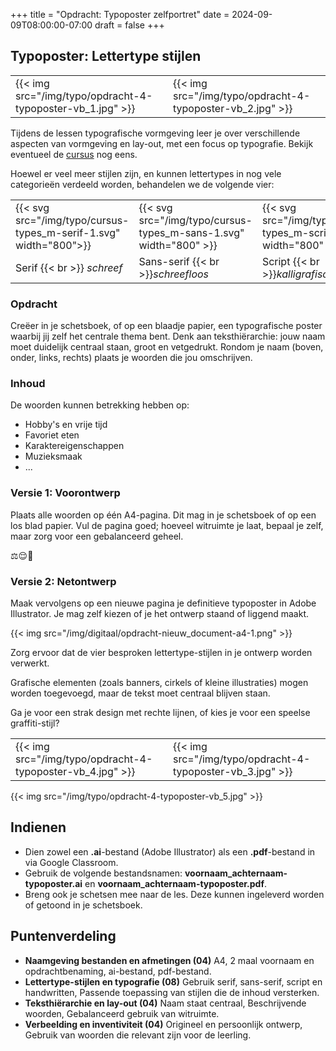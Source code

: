 +++
title = "Opdracht: Typoposter zelfportret"
date = 2024-09-09T08:00:00-07:00
draft = false
+++

## Typoposter: Lettertype stijlen

|   |   |
|---|---|
|{{< img src="/img/typo/opdracht-4-typoposter-vb_1.jpg" >}}|{{< img src="/img/typo/opdracht-4-typoposter-vb_2.jpg" >}}|

Tijdens de lessen typografische vormgeving leer je over verschillende aspecten van vormgeving en lay-out, met een focus op typografie. Bekijk eventueel de [cursus](../cursus-intro/) nog eens.

Hoewel er veel meer stijlen zijn, en kunnen lettertypes in nog vele categorieën verdeeld worden, behandelen we de volgende vier:

|   |   |   |   |
|---|---|---|---|
|{{< svg src="/img/typo/cursus-types_m-serif-1.svg" width="800">}}|{{< svg src="/img/typo/cursus-types_m-sans-1.svg" width="800" >}}|{{< svg src="/img/typo/cursus-types_m-script-1.svg" width="800" >}}|{{< svg src="/img/typo/cursus-types_m-handwritten-1.svg" width="800" >}}|
|Serif {{< br >}} *schreef*|Sans-serif {{< br >}}*schreefloos*|Script {{< br >}}*kalligrafisch*|Handwritten {{< br >}}*handgeschreven*|

### Opdracht

Creëer in je schetsboek, of op een blaadje papier, een typografische poster waarbij jij zelf het centrale thema bent. Denk aan teksthiërarchie: jouw naam moet duidelijk centraal staan, groot en vetgedrukt. Rondom je naam (boven, onder, links, rechts) plaats je woorden die jou omschrijven.

### Inhoud

De woorden kunnen betrekking hebben op:

- Hobby's en vrije tijd
- Favoriet eten
- Karaktereigenschappen
- Muzieksmaak
- ...

### Versie 1: Voorontwerp

Plaats alle woorden op één A4-pagina. Dit mag in je schetsboek of op een los blad papier. Vul de pagina goed; hoeveel witruimte je laat, bepaal je zelf, maar zorg voor een gebalanceerd geheel.

⚖️😌🙏

### Versie 2: Netontwerp

Maak vervolgens op een nieuwe pagina je definitieve typoposter in Adobe Illustrator. Je mag zelf kiezen of je het ontwerp staand of liggend maakt.

{{< img src="/img/digitaal/opdracht-nieuw_document-a4-1.png" >}}

Zorg ervoor dat de vier besproken lettertype-stijlen in je ontwerp worden verwerkt.

Grafische elementen (zoals banners, cirkels of kleine illustraties) mogen worden toegevoegd, maar de tekst moet centraal blijven staan.

Ga je voor een strak design met rechte lijnen, of kies je voor een speelse graffiti-stijl?

|   |   |
|---|---|
|{{< img src="/img/typo/opdracht-4-typoposter-vb_4.jpg" >}}|{{< img src="/img/typo/opdracht-4-typoposter-vb_3.jpg" >}}

{{< img src="/img/typo/opdracht-4-typoposter-vb_5.jpg" >}}

## Indienen

- Dien zowel een **.ai**-bestand (Adobe Illustrator) als een **.pdf**-bestand in via Google Classroom.
- Gebruik de volgende bestandsnamen: **voornaam_achternaam-typoposter.ai** en **voornaam_achternaam-typoposter.pdf**.
- Breng ook je schetsen mee naar de les. Deze kunnen ingeleverd worden of getoond in je schetsboek.

## Puntenverdeling

- **Naamgeving bestanden en afmetingen (04)** A4, 2 maal voornaam en opdrachtbenaming, ai-bestand, pdf-bestand. 
- **Lettertype-stijlen en typografie (08)** Gebruik serif, sans-serif, script en handwritten, Passende toepassing van stijlen die de inhoud versterken.
- **Teksthiërarchie en lay-out (04)** Naam staat centraal, Beschrijvende woorden, Gebalanceerd gebruik van witruimte.
- **Verbeelding en inventiviteit (04)** Origineel en persoonlijk ontwerp, Gebruik van woorden die relevant zijn voor de leerling.